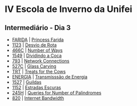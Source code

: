 # IV Escola de Inverno da Unifei

## Intermediário - Dia 3
- [FARIDA](FARIDA-Gabriel.cpp) | [Princess Farida](http://www.spoj.com/problems/FARIDA/)
- [1123]() | [Desvio de Rota](https://www.urionlinejudge.com.br/judge/pt/problems/view/1123)
- [466C]() | [Number of Ways](http://codeforces.com/problemset/problem/466/C)
- [1549]() | [Dividindo a Coca](https://www.urionlinejudge.com.br/judge/pt/problems/view/1549)
- [793]() | [Network Connections](https://uva.onlinejudge.org/index.php?option=onlinejudge&page=show_problem&problem=734)
- [527C]() | [Glass Carving](http://codeforces.com/problemset/problem/527/C)
- [TRT]() | [Treats for the Cows](http://www.spoj.com/problems/TRT/)
- [ENERGIA]() | [Transmisssão de Energia](http://br.spoj.com/problems/ENERGIA/)
- [1527]() | [Guildas](https://www.urionlinejudge.com.br/judge/pt/problems/view/1527)
- [1152]() | [Estradas Escuras](https://www.urionlinejudge.com.br/judge/pt/problems/view/1152)
- [245H]() | [Queries for Number of Palindromes](http://codeforces.com/problemset/problem/245/H)
- [820]() | [Internet Bandwidth](https://uva.onlinejudge.org/index.php?option=onlinejudge&page=show_problem&problem=761)
